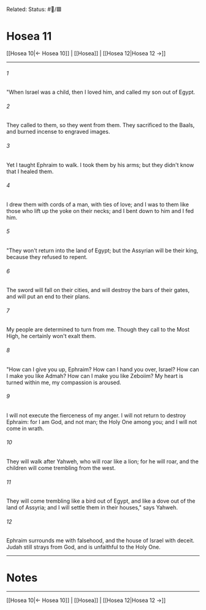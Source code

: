 Related:
Status: #📖/🟥
# Hosea 11

[[Hosea 10|← Hosea 10]] | [[Hosea]] | [[Hosea 12|Hosea 12 →]]
***



###### 1 
"When Israel was a child, then I loved him, and called my son out of Egypt. 

###### 2 
They called to them, so they went from them. They sacrificed to the Baals, and burned incense to engraved images. 

###### 3 
Yet I taught Ephraim to walk. I took them by his arms; but they didn't know that I healed them. 

###### 4 
I drew them with cords of a man, with ties of love; and I was to them like those who lift up the yoke on their necks; and I bent down to him and I fed him. 

###### 5 
"They won't return into the land of Egypt; but the Assyrian will be their king, because they refused to repent. 

###### 6 
The sword will fall on their cities, and will destroy the bars of their gates, and will put an end to their plans. 

###### 7 
My people are determined to turn from me. Though they call to the Most High, he certainly won't exalt them. 

###### 8 
"How can I give you up, Ephraim? How can I hand you over, Israel? How can I make you like Admah? How can I make you like Zeboiim? My heart is turned within me, my compassion is aroused. 

###### 9 
I will not execute the fierceness of my anger. I will not return to destroy Ephraim: for I am God, and not man; the Holy One among you; and I will not come in wrath. 

###### 10 
They will walk after Yahweh, who will roar like a lion; for he will roar, and the children will come trembling from the west. 

###### 11 
They will come trembling like a bird out of Egypt, and like a dove out of the land of Assyria; and I will settle them in their houses," says Yahweh. 

###### 12 
Ephraim surrounds me with falsehood, and the house of Israel with deceit. Judah still strays from God, and is unfaithful to the Holy One.

---
# Notes


***
[[Hosea 10|← Hosea 10]] | [[Hosea]] | [[Hosea 12|Hosea 12 →]]
